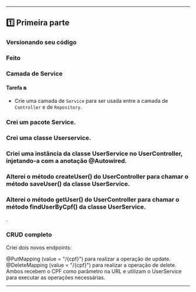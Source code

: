 * * *

## 1️⃣ Primeira parte

### Versionando seu código

### Feito



### Camada de Service

#### Tarefa 🔛

- Crie uma camada de `Service` para ser usada entre a camada de `Controller` e de `Repository`.
 

### Crei um pacote Service.
### Crei uma classe Userservice.
### Criei uma instância da classe UserService no UserController, injetando-a com a anotação @Autowired.
### Alterei o método createUser() do UserController para chamar o método saveUser() da classe UserService.
### Alterei o método getUser() do UserController para chamar o método findUserByCpf() da classe UserService.

.



### CRUD completo

Criei dois novos endpoints:

@PutMapping (value = "/{cpf}") para realizar a operação de update.
@DeleteMapping (value = "/{cpf}") para realizar a operação de delete.
Ambos recebem o CPF como parâmetro na URL e utilizam o UserService para executar as operações necessárias.




* * *
